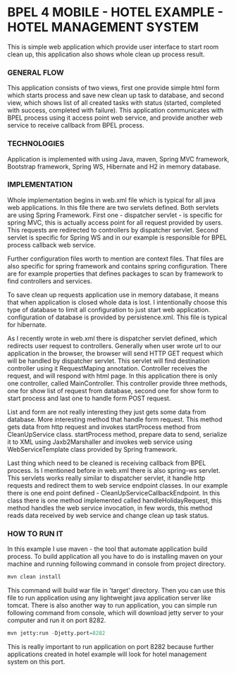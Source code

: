 BPEL 4 MOBILE - HOTEL EXAMPLE - HOTEL MANAGEMENT SYSTEM
===========
This is  simple web application which provide user interface to start room clean up, this application also shows whole clean up process result.

### GENERAL FLOW

This application consists of two views, first one provide simple html form which starts process and save new clean up task to database, and second view, which shows list of all created tasks with status (started, completed with success, completed with failure). This application communicates with BPEL process using it access point web service, and provide another web service to receive callback from BPEL process. 

### TECHNOLOGIES

Application is implemented with using Java, maven, Spring MVC framework, Bootstrap framework, Spring WS, Hibernate and H2 in memory database. 

### IMPLEMENTATION

Whole implementation begins in web.xml file which is typical for all java web applications. In this file there are two servlets defined. Both servlets are using Spring Framework. First one - dispatcher servlet - is specific for spring MVC, this is actually access point for all request provided by users. This requests are redirected to controllers by dispatcher servlet. Second servlet is specific for Spring WS and in our example is responsible for BPEL process callback web service. 

Further configuration files worth to mention are context files. That files are also specific for spring framework and contains spring configuration. There are for example properties that defines packages to scan by framework to find controllers and services. 

To save clean up requests application use in memory database, it means that when application is closed whole data is lost. I intentionally choose this type of database to limit all configuration to just start web application. configuration of database is provided by persistence.xml. This file is typical for hibernate.   

As I recently wrote in web.xml there is dispatcher servlet defined, which redirects user request to controllers. Generally when user wrote url to our application in the browser, the browser will send HTTP GET request which will be handled by dispatcher servlet. This servlet will find destination controller using it RequestMaping annotation. Controller receives the request, and will respond with html page. In this application there is only one controller, called MainController. This controller provide three methods, one for show list of request from database, second one for show form to start process and last one to handle form POST request. 

List and form are not really interesting they just gets some data from database. More interesting method that handle form request. This method gets data from http request and invokes startProcess method from CleanUpService class. startProcess method, prepare data to send, serialize it to XML using Jaxb2Marshaller and invokes web service using WebServiceTemplate class provided by Spring framework. 

Last thing which need to be cleaned is receiving callback from BPEL process. Is I mentioned before in web.xml there is also spring-ws servlet. This servlets works really similar to dispatcher servlet, it handle http requests and redirect them to web service endpoint classes. In our example there is one end point defined - CleanUpServiceCallbackEndpoint. In this class there is one method implemented called handleHolidayRequest, this method handles the web service invocation, in few words, this method reads data received by web service and change clean up task status. 


### HOW TO RUN IT

In this example I use maven - the tool that automate application build process. To build application all you have to do is installing maven on your machine and running following command in console from project directory. 

```python
mvn clean install
```

This command will build war file in 'target' directory. Then you can use this file to run application using any lightweight java application server like tomcat. There is also another way to run application, you can simple run following command from console, which will download jetty server to your computer and run it on port 8282. 

```python
mvn jetty:run -Djetty.port=8282
```

This is really important to run application on port 8282 because further applications created in hotel example will look for hotel management system on this port.  

